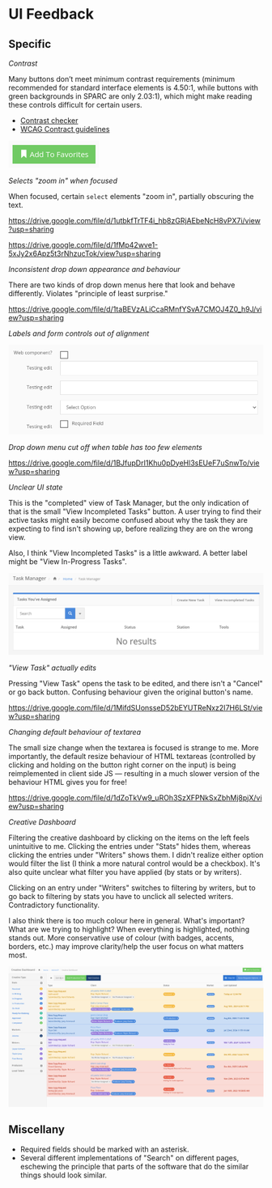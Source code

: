 # UI Feedback

## Specific

*Contrast*

Many buttons don’t meet minimum contrast requirements (minimum recommended for standard interface elements is 4.50:1, while buttons with green backgrounds in SPARC are only 2.03:1), which might make reading these controls difficult for certain users.

- [Contrast checker](https://webaim.org/resources/contrastchecker/)
- [WCAG Contract guidelines](https://webaim.org/articles/contrast/#sc143)

![contrast.png](./UI%20Feedback%20Attachments/contrast.png)

*Selects "zoom in" when focused*

When focused, certain `select` elements "zoom in", partially obscuring the text.

https://drive.google.com/file/d/1utbkfTrTF4i_hb8zGRjAEbeNcH8vPX7i/view?usp=sharing

https://drive.google.com/file/d/1fMp42wve1-5xJy2x6Apz5t3rNhzucTok/view?usp=sharing

*Inconsistent drop down appearance and behaviour*

There are two kinds of drop down menus here that look and behave differently. Violates "principle of least surprise."

https://drive.google.com/file/d/1taBEVzALiCcaRMnfYSvA7CMOJ4Z0_h9J/view?usp=sharing

*Labels and form controls out of alignment*

![Pasted image 20240927145631.png](./UI%20Feedback%20Attachments/Pasted%20image%2020240927145631.png)

*Drop down menu cut off when table has too few elements*

https://drive.google.com/file/d/1BJfupDrI1Khu0pDyeHl3sEUeF7uSnwTo/view?usp=sharing

*Unclear UI state*

This is the "completed" view of Task Manager, but the only indication of that is the small "View Incompleted Tasks" button. A user trying to find their active tasks might easily become confused about why the task they are expecting to find isn't showing up, before realizing they are on the wrong view.

Also, I think "View Incompleted Tasks" is a little awkward. A better label might be "View In-Progress Tasks".

![Pasted image 20240927150035.png](./UI%20Feedback%20Attachments/Pasted%20image%2020240927150035.png)

*"View Task" actually edits*

Pressing "View Task" opens the task to be edited, and there isn't a "Cancel" or go back button. Confusing behaviour given the original button's name.

https://drive.google.com/file/d/1MifdSUonsseD52bEYUTReNxz2I7H6LSt/view?usp=sharing

*Changing default behaviour of textarea*

The small size change when the textarea is focused is strange to me. More importantly, the default resize behaviour of HTML textareas (controlled by clicking and holding on the button right corner on the input) is being reimplemented in client side JS — resulting in a much slower version of the behaviour HTML gives you for free!

https://drive.google.com/file/d/1dZoTkVw9_uROh3SzXFPNkSxZbhMj8pjX/view?usp=sharing

*Creative Dashboard*

Filtering the creative dashboard by clicking on the items on the left feels unintuitive to me. Clicking the entries under "Stats" hides them, whereas clicking the entries under "Writers" shows them. I didn't realize either option would filter the list (I think a more natural control would be a checkbox). It's also quite unclear what filter you have applied (by stats or by writers).

Clicking on an entry under "Writers" switches to filtering by writers, but to go back to filtering by stats you have to unclick all selected writers. Contradictory functionality.

I also think there is too much colour here in general. What's important? What are we trying to highlight? When everything is highlighted, nothing stands out. More conservative use of colour (with badges, accents, borders, etc.) may improve clarity/help the user focus on what matters most.

![Pasted image 20240927160716.png](./UI%20Feedback%20Attachments/Pasted%20image%2020240927160716.png)

## Miscellany

- Required fields should be marked with an asterisk.
- Several different implementations of "Search" on different pages, eschewing the principle that parts of the software that do the similar things should look similar.